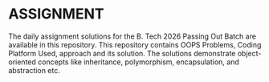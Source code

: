 # ASSIGNMENT

The daily assignment solutions for the B. Tech 2026 Passing Out Batch are available in this repository. 
This repository contains OOPS Problems, Coding Platform Used, approach and its solution. 
The solutions demonstrate object-oriented concepts like inheritance, polymorphism, encapsulation, and abstraction etc.
